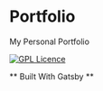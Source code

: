# Portfolio
My Personal Portfolio

[![GPL Licence](https://badges.frapsoft.com/os/gpl/gpl.png?v=103)](https://opensource.org/licenses/GPL-3.0/)

** Built With Gatsby **



